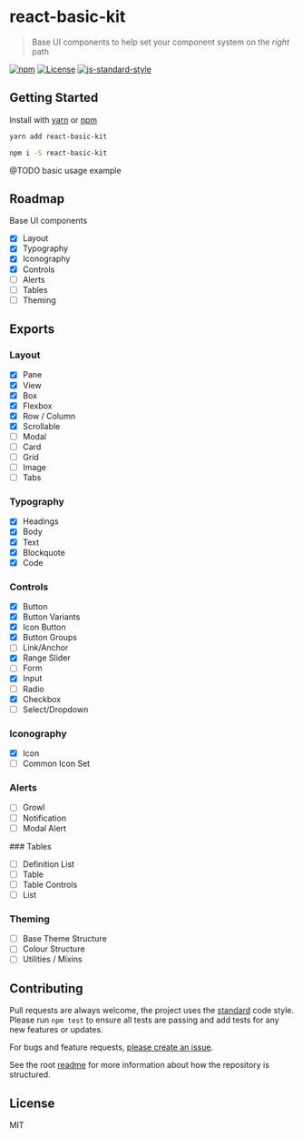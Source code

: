 
# react-basic-kit

> Base UI components to help set your component system on the _right_ path

[![npm](https://img.shields.io/npm/v/raid.svg?style=flat)](https://www.npmjs.com/package/react-basic-kit)
[![License](https://img.shields.io/npm/l/react-basic-kit.svg)](https://www.npmjs.com/package/react-basic-kit)
[![js-standard-style](https://img.shields.io/badge/code%20style-standard-brightgreen.svg)](http://standardjs.com/)

## Getting Started

Install with [yarn](https://yarnpkg.com) or [npm](https://npmjs.com)

```sh
yarn add react-basic-kit
```

```sh
npm i -S react-basic-kit
```

@TODO basic usage example

## Roadmap

Base UI components

- [x] Layout
- [x] Typography
- [x] Iconography
- [x] Controls
- [ ] Alerts
- [ ] Tables
- [ ] Theming

## Exports

### Layout

- [x] Pane
- [x] View
- [x] Box
- [x] Flexbox
- [x] Row / Column
- [x] Scrollable
- [ ] Modal
- [ ] Card
- [ ] Grid
- [ ] Image
- [ ] Tabs

### Typography

- [x] Headings
- [x] Body
- [x] Text
- [x] Blockquote
- [x] Code

### Controls

- [x] Button
- [x] Button Variants
- [x] Icon Button
- [x] Button Groups
- [ ] Link/Anchor
- [x] Range Slider
- [ ] Form
- [x] Input
- [ ] Radio
- [x] Checkbox
- [ ] Select/Dropdown

### Iconography

- [x] Icon
- [ ] Common Icon Set

### Alerts

- [ ] Growl
- [ ] Notification
- [ ] Modal Alert

### Tables

- [ ] Definition List
- [ ] Table
- [ ] Table Controls
- [ ] List

### Theming

- [ ] Base Theme Structure
- [ ] Colour Structure
- [ ] Utilities / Mixins

## Contributing

Pull requests are always welcome, the project uses the [standard](http://standardjs.com) code style. Please run `npm test` to ensure all tests are passing and add tests for any new features or updates.

For bugs and feature requests, [please create an issue](https://github.com/mattstyles/react-basic-kit/issues).

See the root [readme](https://github.com/mattstyles/react-basic-kit) for more information about how the repository is structured.

## License

MIT
